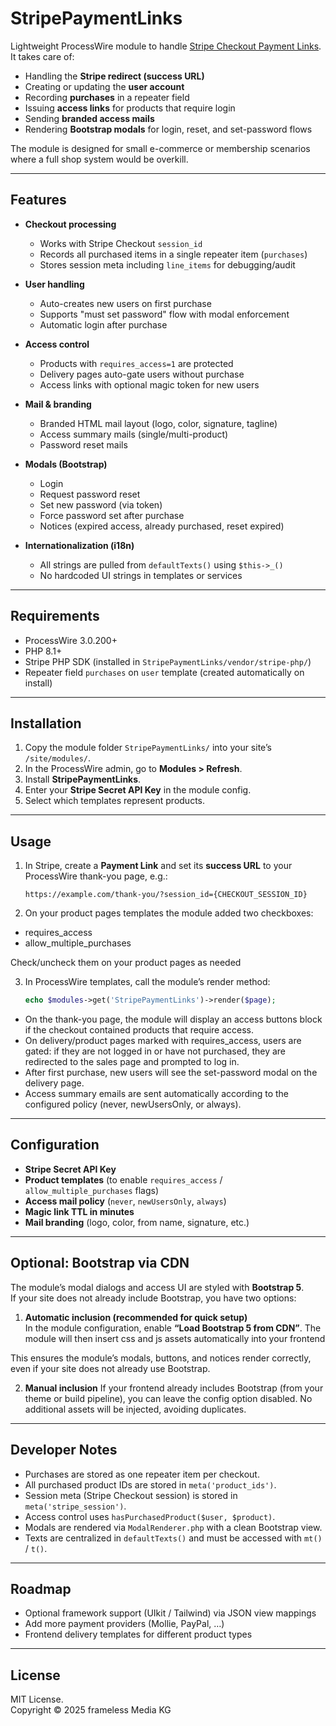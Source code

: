 # StripePaymentLinks

Lightweight ProcessWire module to handle [Stripe Checkout Payment Links](https://stripe.com/docs/payments/checkout/payment-links).  
It takes care of:

- Handling the **Stripe redirect (success URL)**  
- Creating or updating the **user account**  
- Recording **purchases** in a repeater field  
- Issuing **access links** for products that require login  
- Sending **branded access mails**  
- Rendering **Bootstrap modals** for login, reset, and set-password flows  

The module is designed for small e-commerce or membership scenarios where a full shop system would be overkill.

---

## Features

- **Checkout processing**  
  - Works with Stripe Checkout `session_id`  
  - Records all purchased items in a single repeater item (`purchases`)  
  - Stores session meta including `line_items` for debugging/audit  

- **User handling**  
  - Auto-creates new users on first purchase  
  - Supports "must set password" flow with modal enforcement  
  - Automatic login after purchase  

- **Access control**  
  - Products with `requires_access=1` are protected  
  - Delivery pages auto-gate users without purchase  
  - Access links with optional magic token for new users  

- **Mail & branding**  
  - Branded HTML mail layout (logo, color, signature, tagline)  
  - Access summary mails (single/multi-product)  
  - Password reset mails  

- **Modals (Bootstrap)**  
  - Login  
  - Request password reset  
  - Set new password (via token)  
  - Force password set after purchase  
  - Notices (expired access, already purchased, reset expired)  

- **Internationalization (i18n)**  
  - All strings are pulled from `defaultTexts()` using `$this->_()`  
  - No hardcoded UI strings in templates or services  

---

## Requirements

- ProcessWire 3.0.200+  
- PHP 8.1+  
- Stripe PHP SDK (installed in `StripePaymentLinks/vendor/stripe-php/`)  
- Repeater field `purchases` on `user` template (created automatically on install)  

---

## Installation

1. Copy the module folder `StripePaymentLinks/` into your site’s `/site/modules/`.  
2. In the ProcessWire admin, go to **Modules > Refresh**.  
3. Install **StripePaymentLinks**.  
4. Enter your **Stripe Secret API Key** in the module config.  
5. Select which templates represent products.

---

## Usage

1. In Stripe, create a **Payment Link** and set its **success URL** to your ProcessWire thank-you page, e.g.:

   ```
   https://example.com/thank-you/?session_id={CHECKOUT_SESSION_ID}
   ```

2. On your product pages templates the module added two checkboxes:
  - requires_access
  - allow_multiple_purchases
  
  Check/uncheck them on your product pages as needed
  
3. In ProcessWire templates, call the module’s render method:

   ```php
   echo $modules->get('StripePaymentLinks')->render($page);
   ```

  - On the thank-you page, the module will display an access buttons block if the checkout contained products that require access.
   - On delivery/product pages marked with requires_access, users are gated: if they are not logged in or have not purchased, they are redirected to the sales page and prompted to log in.
   - After first purchase, new users will see the set-password modal on the delivery page.
   - Access summary emails are sent automatically according to the configured policy (never, newUsersOnly, or always).


---

## Configuration

- **Stripe Secret API Key**
- **Product templates** (to enable `requires_access` / `allow_multiple_purchases` flags)
- **Access mail policy** (`never`, `newUsersOnly`, `always`)
- **Magic link TTL in minutes**
- **Mail branding** (logo, color, from name, signature, etc.)
---

## Optional: Bootstrap via CDN

The module’s modal dialogs and access UI are styled with **Bootstrap 5**.  
If your site does not already include Bootstrap, you have two options:

1. **Automatic inclusion (recommended for quick setup)**  
   In the module configuration, enable **“Load Bootstrap 5 from CDN”**. The module will then insert css and js assets automatically into your frontend

This ensures the module’s modals, buttons, and notices render correctly, even if your site does not already use Bootstrap.

2.	**Manual inclusion**
  If your frontend already includes Bootstrap (from your theme or build pipeline), you can leave the config option disabled. No additional assets will be injected, avoiding duplicates.

---

## Developer Notes

- Purchases are stored as one repeater item per checkout.
- All purchased product IDs are stored in `meta('product_ids')`.
- Session meta (Stripe Checkout session) is stored in `meta('stripe_session')`.
- Access control uses `hasPurchasedProduct($user, $product)`.
- Modals are rendered via `ModalRenderer.php` with a clean Bootstrap view.
- Texts are centralized in `defaultTexts()` and must be accessed with `mt()` / `t()`.

---

## Roadmap

- Optional framework support (UIkit / Tailwind) via JSON view mappings
- Add more payment providers (Mollie, PayPal, …)
- Frontend delivery templates for different product types

---

## License

MIT License.  
Copyright © 2025 frameless Media KG
